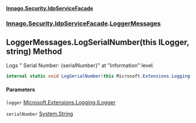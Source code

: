 #### [Innago\.Security\.IdpServiceFacade](../../../../index.md 'index')
### [Innago\.Security\.IdpServiceFacade](../index.md 'Innago\.Security\.IdpServiceFacade').[LoggerMessages](index.md 'Innago\.Security\.IdpServiceFacade\.LoggerMessages')

## LoggerMessages\.LogSerialNumber\(this ILogger, string\) Method

Logs "  Serial Number: \{serialNumber\}" at "Information" level\.

```csharp
internal static void LogSerialNumber(this Microsoft.Extensions.Logging.ILogger logger, string serialNumber);
```
#### Parameters

<a name='Innago.Security.IdpServiceFacade.LoggerMessages.LogSerialNumber(thisMicrosoft.Extensions.Logging.ILogger,string).logger'></a>

`logger` [Microsoft\.Extensions\.Logging\.ILogger](https://learn.microsoft.com/en-us/dotnet/api/microsoft.extensions.logging.ilogger 'Microsoft\.Extensions\.Logging\.ILogger')

<a name='Innago.Security.IdpServiceFacade.LoggerMessages.LogSerialNumber(thisMicrosoft.Extensions.Logging.ILogger,string).serialNumber'></a>

`serialNumber` [System\.String](https://learn.microsoft.com/en-us/dotnet/api/system.string 'System\.String')